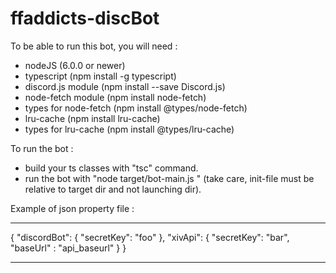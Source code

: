 # ffaddicts-discBot

To be able to run this bot, you will need : 
- nodeJS (6.0.0 or newer)
- typescript (npm install -g typescript)
- discord.js module (npm install --save Discord.js)
- node-fetch module (npm install node-fetch)
- types for node-fetch (npm install @types/node-fetch)
- lru-cache (npm install lru-cache)
- types for lru-cache (npm install @types/lru-cache)

To run the bot : 
- build your ts classes with "tsc" command.
- run the bot with "node target/bot-main.js <init-file>" (take care, init-file must be relative to target dir and not launching dir).

Example of json property file : 

*******************************************
{
    "discordBot": {
        "secretKey": "foo"
    },
    "xivApi": {
        "secretKey": "bar",
        "baseUrl" : "api_baseurl"
    }
}
*******************************************

